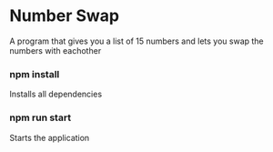 # Number Swap

A program that gives you a list of 15 numbers and lets you swap the numbers with eachother

### npm install

Installs all dependencies

### npm run start

Starts the application
